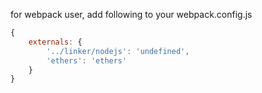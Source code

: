for webpack user, add following to your webpack.config.js
```js
{
    externals: {
        '../linker/nodejs': 'undefined',
        'ethers': 'ethers'
    }   
}
  
```